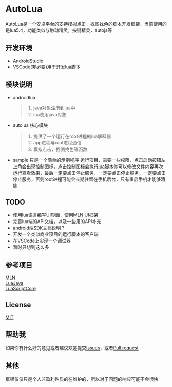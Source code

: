 # AutoLua
AutoLua是一个安卓平台的支持模拟点击，找图找色的脚本开发框架，当前使用的是lua5.4，功能类似与触动精灵，按键精灵，autojs等

## 开发环境
* AndroidStudio
* VSCode(非必要)用于开发lua脚本

## 模块说明
* androidlua
    > 1. java对象注册到lua中
    > 2. lua使用java对象
* autolua 核心模块
    > 1. 提供了一个运行在root进程的lua解释器
    > 2. app进程与root进程通信
    > 3. 模拟点击，找图找色等函数
* sample 只是一个简单的示例程序
运行项目，需要一些权限，点击启动按钮左上角会出现控制图标，点击控制图标会执行[lua脚本](sample/src/main/assets/mainTest.lua)你可以修改文件内容再次运行查看效果，最后一定要点击停止服务，一定要点击停止服务，一定要点击停止服务，否则root进程可能会长期驻留在手机后台，只有重启手机才能够清除



## TODO
* 使用lua语言编写UI界面，使用[MLN UI框架](https://github.com/lizhizhuanshu/MLN)
* 完善lua端的API文档，以及一些用的API补充
* android端SDK文档说明？
* 开发一个类似商业项目的运行脚本的客户端
* 在VSCode上实现一个调试器
* 暂时只想到这么多


## 参考项目
[MLN](https://github.com/lizhizhuanshu/MLN)  
[LuaJava](https://github.com/jasonsantos/luajava)  
[LuaScriptCore](https://github.com/vimfung/LuaScriptCore)  

## License
[MIT](LICENSE)

## 帮助我
如果你有什么好的意见或者建议欢迎提交[Issues](https://github.com/lizhizhuanshu/autolua/issues)，或者[Pull request](https://github.com/lizhizhuanshu/autolua/pulls)

## 其他
框架仅仅只是个人非盈利性质的在维护的，所以对于问题的响应可能不会很快
